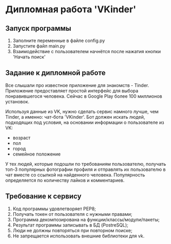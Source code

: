 # Дипломная работа 'VKinder'

## Запуск программы
1. Заполните переменные в файле config.py
2. Запустите файл main.py
3. Взаимодействие с пользователем начнётся после нажатия кнопки 'Начать поиск'

## Задание к дипломной работе
Все слышали про известное приложение для знакомств - Tinder. Приложение предоставляет простой интерфейс для выбора понравившегося человека. Сейчас в Google Play более 100 миллионов установок.

Используя данные из VK, нужно сделать сервис намного лучше, чем Tinder, а именно: чат-бота 'VKinder'. Бот должен искать людей, подходящих под условия, на основании информации о пользователе из VK:

- возраст
- пол
- город
- семейное положение

У тех людей, которые подошли по требованиям пользователю, получать топ-3 популярных фотографии профиля и отправлять их пользователю в чат вместе со ссылкой на найденного человека.
Популярность определяется по количеству лайков и комментариев.
## Требование к сервису
1. Код программы удовлетворяет PEP8;
2. Получать токен от пользователя с нужными правами;
3. Программа декомпозирована на функции/классы/модули/пакеты;
4. Результат программы записывать в БД (PostreSQL);
5. Люди не должны повторяться при повторном поиске;
6. Не запрещается использовать внешние библиотеки для vk.
